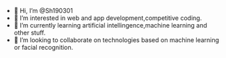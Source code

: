 - 👋 Hi, I’m @Sh190301
- 👀 I’m interested in web and app development,competitive coding.
- 🌱 I’m currently learning artificial intellingence,machine learning and other stuff.
- 💞️ I’m looking to collaborate on technologies based on machine learning or facial recognition.

<!---
Sh190301/Sh190301 is a ✨ special ✨ repository because its `README.md` (this file) appears on your GitHub profile.
You can click the Preview link to take a look at your changes.
--->
